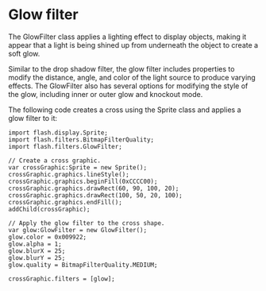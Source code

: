 # Glow filter

The GlowFilter class applies a lighting effect to display objects, making it
appear that a light is being shined up from underneath the object to create a
soft glow.

Similar to the drop shadow filter, the glow filter includes properties to modify
the distance, angle, and color of the light source to produce varying effects.
The GlowFilter also has several options for modifying the style of the glow,
including inner or outer glow and knockout mode.

The following code creates a cross using the Sprite class and applies a glow
filter to it:

    import flash.display.Sprite;
    import flash.filters.BitmapFilterQuality;
    import flash.filters.GlowFilter;

    // Create a cross graphic.
    var crossGraphic:Sprite = new Sprite();
    crossGraphic.graphics.lineStyle();
    crossGraphic.graphics.beginFill(0xCCCC00);
    crossGraphic.graphics.drawRect(60, 90, 100, 20);
    crossGraphic.graphics.drawRect(100, 50, 20, 100);
    crossGraphic.graphics.endFill();
    addChild(crossGraphic);

    // Apply the glow filter to the cross shape.
    var glow:GlowFilter = new GlowFilter();
    glow.color = 0x009922;
    glow.alpha = 1;
    glow.blurX = 25;
    glow.blurY = 25;
    glow.quality = BitmapFilterQuality.MEDIUM;

    crossGraphic.filters = [glow];
